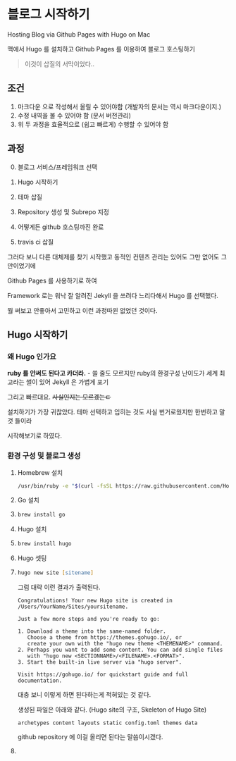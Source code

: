 # 블로그 시작하기

Hosting Blog via Github Pages with Hugo on Mac

맥에서 Hugo 를 설치하고 Github Pages 를 이용하여 블로그 호스팅하기

> 이것이 삽질의 서막이었다..

## 조건

1. 마크다운 으로 작성해서 올릴 수 있어야함 (개발자의 문서는 역시 마크다운이지.)
2. 수정 내역을 볼 수 있어야 함 (문서 버전관리)
3. 위 두 과정을 효율적으로 (쉽고 빠르게) 수행할 수 있어야 함

## 과정

0. 블로그 서비스/프레임워크 선택

1. Hugo 시작하기

2. 테마 삽질

3. Repository 생성 및 Subrepo 지정

4. 어떻게든 github 호스팅까진 완료

5. travis ci 삽질

   

그러다 보니 다른 대체제를 찾기 시작했고 동적인 컨텐츠 관리는 있어도 그만 없어도 그만이었기에 

Github Pages 를 사용하기로 하여

Framework 로는 워낙 잘 알려진 Jekyll 을 쓰려다 느리다해서 Hugo 를 선택했다.

뭘 써보고 안좋아서 고민하고 이런 과정따윈 없었던 것이다.

## Hugo 시작하기

### 왜 Hugo 인가요

**ruby 를 안써도 된다고 카더라.** - 쓸 줄도 모르지만 ruby의 환경구성 난이도가 세계 최고라는 썰이 있어 Jekyll 은 가볍게 포기

그리고 빠르대요.  ~~사실인지는 모르겠는ㄷ~~

설치하기가 가장 귀찮았다. 테마 선택하고 입히는 것도 사실 번거로웠지만 한번하고 말 것 들이라

시작해보기로 하였다.

### 환경 구성 및 블로그 생성

1. Homebrew 설치

   ```zsh
   /usr/bin/ruby -e "$(curl -fsSL https://raw.githubusercontent.com/Homebrew/install/master/install)"
   ```

2. Go 설치

2. ```zsh
   brew install go
   ```

3. Hugo 설치

4. ```zsh
   brew install hugo
   ```

4. Hugo 셋팅

5. ```zsh
   hugo new site [sitename]
   ```

   그럼 대략 이런 결과가 출력된다.

   ```
   Congratulations! Your new Hugo site is created in /Users/YourName/Sites/yoursitename.
   
   Just a few more steps and you're ready to go:
   
   1. Download a theme into the same-named folder.
      Choose a theme from https://themes.gohugo.io/, or
      create your own with the "hugo new theme <THEMENAME>" command.
   2. Perhaps you want to add some content. You can add single files
      with "hugo new <SECTIONNAME>/<FILENAME>.<FORMAT>".
   3. Start the built-in live server via "hugo server".
   
   Visit https://gohugo.io/ for quickstart guide and full documentation.
   ```

   대충 보니 이렇게 하면 된다하는게 적혀있는 것 같다.

   생성된 파일은 아래와 같다. (Hugo site의 구조, Skeleton of Hugo Site)

   ```
   archetypes content layouts static config.toml themes data
   ```

   github repository 에 이걸 올리면 된다는 말씀이시겠다.

5. 

